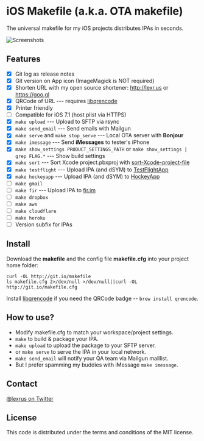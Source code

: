 # iOS Makefile (a.k.a. OTA makefile)
The universal makefile for my iOS projects distributes IPAs in seconds.

![Screenshots](https://cloud.githubusercontent.com/assets/219689/2875724/fa99b87a-d424-11e3-8ed6-cc6522b7f257.png)

## Features
- [x] Git log as release notes
- [x] Git version on App icon (ImageMagick is NOT required)
- [x] Shorten URL with my open source shortener: http://lexr.us or https://goo.gl
- [x] QRCode of URL --- requires [libqrencode](http://fukuchi.org/works/qrencode/)
- [x] Printer friendly
- [ ] Compatible for iOS 7.1 (host plist via HTTPS)
- [x] ```make upload``` --- Upload to SFTP via rsync
- [x] ```make send_email``` --- Send emails with Mailgun
- [x] ```make serve``` and ```make stop_serve``` --- Local OTA server with __Bonjour__
- [x] ```make imessage``` --- Send __iMessages__ to tester's iPhone
- [x] ```make show_settings PRODUCT_SETTINGS_PATH``` or ```make show_settings | grep FLAG.*``` --- Show build settings
- [x] ```make sort``` --- Sort Xcode project.pbxproj with [sort-Xcode-project-file](http://danieltull.co.uk/blog/2013/09/05/easier-merging-of-xcode-project-files/)
- [x] ```make testflight``` --- Upload IPA (and dSYM) to [TestFlightApp](https://testflightapp.com/)
- [x] ```make hockeyapp``` --- Upload IPA (and dSYM) to [HockeyApp](https://hockeyapp.net/)
- [ ] ```make gmail```
- [ ] ```make fir``` --- Upload IPA to [fir.im](http://fir.im/)
- [ ] ```make dropbox```
- [ ] ```make aws```
- [ ] ```make cloudflare```
- [ ] ```make heroku```
- [ ] Version subfix for IPAs

## Install

Download the __makefile__ and the config file __makefile.cfg__ into your project home folder:
```
curl -OL http://git.io/makefile
ls makefile.cfg 2>/dev/null >/dev/null||curl -OL http://git.io/makefile.cfg
```

Install [libqrencode](http://fukuchi.org/works/qrencode/) if you need the QRCode badge -- ```brew install qrencode```.

## How to use?

* Modify makefile.cfg to match your workspace/project settings.
* ```make``` to build & package your IPA.
* ```make upload``` to upload the package to your SFTP server.
* or ```make serve``` to serve the IPA in your local network.
* ```make send_email``` will notify your QA team via Mailgun maillist.
* But I prefer spamming my buddies with iMessage ```make imessage```.

## Contact
[@lexrus on Twitter](https://twitter.com/lexrus)

## License
This code is distributed under the terms and conditions of the MIT license.

